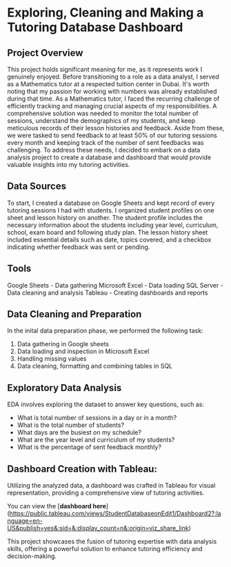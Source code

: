 # Exploring, Cleaning and Making a Tutoring Database Dashboard
  ## Project Overview
 
  This project holds significant meaning for me, as it represents work I genuinely enjoyed. Before transitioning to a role as a data analyst, I served as a Mathematics tutor at a respected tuition center in Dubai. It's worth noting that my passion for working with numbers was already established during that time. As a Mathematics tutor, I faced the recurring challenge of efficiently tracking and managing crucial aspects of my responsibilities. A comprehensive solution was needed to monitor the total number of sessions, understand the demographics of my students, and keep meticulous records of their lesson histories and feedback. Aside from these, we were tasked to send feedback to at least 50% of our tutoring sessions every month and keeping track of the number of sent feedbacks was challenging.  To address these needs, I decided to embark on a data analysis project to create a database and dashboard that would provide valuable insights into my tutoring activities.

 ## Data Sources

 To start, I created a database on Google Sheets and kept record of every tutoring sessions I had with students. I organized student profiles on one sheet and lesson history on another. The student profile includes the necessary information about the students including year level, curriculum, school, exam board and following study plan. The lesson history sheet included essential details such as date, topics covered, and a checkbox indicating whether feedback was sent or pending.
 
## Tools

  Google Sheets - Data gathering
  Microsoft Excel - Data loading
  SQL Server - Data cleaning and analysis
  Tableau - Creating dashboards and reports

## Data Cleaning and Preparation
  In the inital data preparation phase, we performed the following task:
  1. Data gathering in Google sheets
  2. Data loading and inspection in Microsoft Excel
  3. Handling missing values
  4. Data cleaning, formatting and combining tables in SQL

## Exploratory Data Analysis
EDA involves exploring the dataset to answer key questions, such as:
  - What is total number of sessions in a day or in a month?
  - What is the total number of students?
  - What days are the busiest on my schedule?
  - What are the year level and curriculum of my students?
  - What is the percentage of sent feedback monthly?

## Dashboard Creation with Tableau: 
Utilizing the analyzed data, a dashboard was crafted in Tableau for visual representation, providing a comprehensive view of tutoring activities.

You can view the [**dashboard here**] (https://public.tableau.com/views/StudentDatabaseonEdit1/Dashboard2?:language=en-US&publish=yes&:sid=&:display_count=n&:origin=viz_share_link)

This project showcases the fusion of tutoring expertise with data analysis skills, offering a powerful solution to enhance tutoring efficiency and decision-making.


